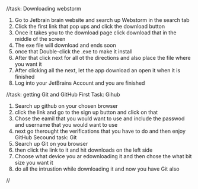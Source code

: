 //task: Downloading webstorm

1. Go to Jetbrain brain website and search up Webstorm in the search tab
2. Click the first link that pop ups and click the download button
3. Once it takes you to the download page click download that in the middle of the screen
4. The exe file will download and ends soon
5. once that Double-click the .exe to make it install
6. After that click next for all ot the directions and also place the file where you want it
7. After clicking all the next, let the app download an open it when it is finished
8. Log into your JetBrains Account and you are finished

//task: getting Git and GitHub
 First Task: Gihub
1. Search up github on your chosen browser
2. click the link and go to the sign up button and click on that
3. Chose the eamil that you would want to use and include the passwod and username that you would want to use
4. next go therought the verifications that you have to do and then enjoy GitHub
   Secound task: Git
1. Search up Git on you browser
2. then click the link to it and hit downloads on the left side
3. Choose what device you ar edownloading it and then chose the what bit size you want it
4. do all the intrustion while downloading it and now you have Git also


//

